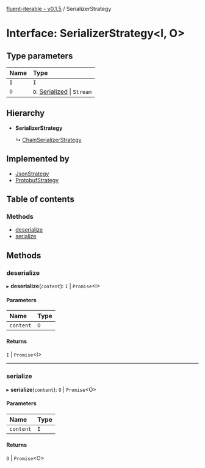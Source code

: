 [fluent-iterable - v0.1.5](../README.md) / SerializerStrategy

# Interface: SerializerStrategy<I, O\>

## Type parameters

| Name | Type |
| :------ | :------ |
| `I` | `I` |
| `O` | `O`: [Serialized](../README.md#serialized) \| `Stream` |

## Hierarchy

- **SerializerStrategy**

  ↳ [ChainSerializerStrategy](chainserializerstrategy.md)

## Implemented by

- [JsonStrategy](../classes/jsonstrategy.md)
- [ProtobufStrategy](../classes/protobufstrategy.md)

## Table of contents

### Methods

- [deserialize](serializerstrategy.md#deserialize)
- [serialize](serializerstrategy.md#serialize)

## Methods

### deserialize

▸ **deserialize**(`content`): `I` \| `Promise`<I\>

#### Parameters

| Name | Type |
| :------ | :------ |
| `content` | `O` |

#### Returns

`I` \| `Promise`<I\>

___

### serialize

▸ **serialize**(`content`): `O` \| `Promise`<O\>

#### Parameters

| Name | Type |
| :------ | :------ |
| `content` | `I` |

#### Returns

`O` \| `Promise`<O\>
